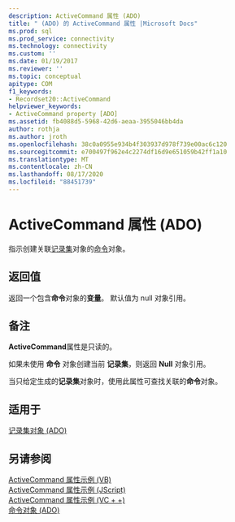 ```yaml
---
description: ActiveCommand 属性 (ADO)
title: " (ADO) 的 ActiveCommand 属性 |Microsoft Docs"
ms.prod: sql
ms.prod_service: connectivity
ms.technology: connectivity
ms.custom: ''
ms.date: 01/19/2017
ms.reviewer: ''
ms.topic: conceptual
apitype: COM
f1_keywords:
- Recordset20::ActiveCommand
helpviewer_keywords:
- ActiveCommand property [ADO]
ms.assetid: fb4088d5-5968-42d6-aeaa-3955046bb4da
author: rothja
ms.author: jroth
ms.openlocfilehash: 38c0a0955e934b4f303937d978f739e00ac6c120
ms.sourcegitcommit: e700497f962e4c2274df16d9e651059b42ff1a10
ms.translationtype: MT
ms.contentlocale: zh-CN
ms.lasthandoff: 08/17/2020
ms.locfileid: "88451739"
---
```

# <a name="activecommand-property-ado"></a>ActiveCommand 属性 (ADO)
指示创建关联[记录集](../../../ado/reference/ado-api/recordset-object-ado.md)对象的[命令](../../../ado/reference/ado-api/command-object-ado.md)对象。  
  
## <a name="return-value"></a>返回值  
 返回一个包含**命令**对象的**变量**。 默认值为 null 对象引用。  
  
## <a name="remarks"></a>备注  
 **ActiveCommand**属性是只读的。  
  
 如果未使用 **命令** 对象创建当前 **记录集**，则返回 **Null** 对象引用。  
  
 当只给定生成的**记录集**对象时，使用此属性可查找关联的**命令**对象。  
  
## <a name="applies-to"></a>适用于  
 [记录集对象 (ADO)](../../../ado/reference/ado-api/recordset-object-ado.md)  
  
## <a name="see-also"></a>另请参阅  
 [ActiveCommand 属性示例 (VB) ](../../../ado/reference/ado-api/activecommand-property-example-vb.md)   
 [ActiveCommand 属性示例 (JScript) ](../../../ado/reference/ado-api/activecommand-property-example-jscript.md)   
 [ActiveCommand 属性示例 (VC + +) ](../../../ado/reference/ado-api/activecommand-property-example-vc.md)   
 [命令对象 (ADO)](../../../ado/reference/ado-api/command-object-ado.md)
